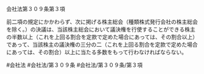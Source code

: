 会社法第３０９条第３項

前二項の規定にかかわらず、次に掲げる株主総会（種類株式発行会社の株主総会を除く。）の決議は、当該株主総会において議決権を行使することができる株主の半数以上（これを上回る割合を定款で定めた場合にあっては、その割合以上）であって、当該株主の議決権の三分の二（これを上回る割合を定款で定めた場合にあっては、その割合）以上に当たる多数をもって行わなければならない。

#会社法
#会社法/第３０９条
#会社法/第３０９条/第３項
